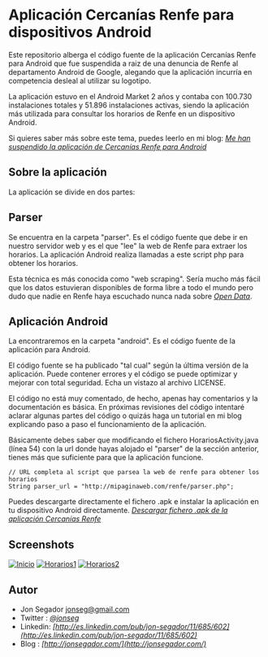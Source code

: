 # Aplicación Cercanías Renfe para dispositivos Android #

Este repositorio alberga el código fuente de la aplicación Cercanías Renfe para Android que fue suspendida a raiz de una denuncia de Renfe al departamento Android de Google, alegando que la aplicación incurría en competencia desleal al utilizar su logotipo.

La aplicación estuvo en el Android Market 2 años y contaba con 100.730 instalaciones totales y 51.896 instalaciones activas, siendo la aplicación más utilizada para consultar los horarios de Renfe en un dispositivo Android.

Si quieres saber más sobre este tema, puedes leerlo en mi blog:
*[Me han suspendido la aplicación de Cercanías Renfe para Android](http://jonsegador.com/2012/01/me-han-suspendido-la-aplicacion-de-cercanias-renfe-para-android/)*


## Sobre la aplicación ##

La aplicación se divide en dos partes:

## Parser ##
Se encuentra en la carpeta "parser". Es el código fuente que debe ir en nuestro servidor web y es el que "lee" la web de Renfe para extraer los horarios. La aplicación Android realiza llamadas a este script php para obtener los horarios.

Esta técnica es más conocida como "web scraping". Sería mucho más fácil que los datos estuvieran disponibles de forma libre a todo el mundo pero dudo que nadie en Renfe haya escuchado nunca nada sobre *[Open Data](http://en.wikipedia.org/wiki/Open_data)*.

## Aplicación Android ##
La encontraremos en la carpeta "android". Es el código fuente de la aplicación para Android. 

El código fuente se ha publicado "tal cual" según la última versión de la aplicación. Puede contener errores y el código se puede optimizar y mejorar con total seguridad. Echa un vistazo al archivo LICENSE.

El código no está muy comentado, de hecho, apenas hay comentarios y la documentación es básica. En próximas revisiones del código intentaré aclarar algunas partes del código o quizás haga un tutorial en mi blog explicando paso a paso el funcionamiento de la aplicación.

Básicamente debes saber que modificando el fichero HorariosActivity.java (línea 54) con la url donde hayas alojado el "parser" de la sección anterior, tienes más que suficiente para que la aplicación funcione.

~~~
// URL completa al script que parsea la web de renfe para obtener los horarios
String parser_url = "http://mipaginaweb.com/renfe/parser.php";   
~~~

Puedes descargarte directamente el fichero .apk e instalar la aplicación en tu dispositivo Android directamente.
*[Descargar fichero .apk de la aplicación Cercanías Renfe](http://jonsegador.com/cercanias/app/Renfe.apk)*


## Screenshots ##

[![Inicio](http://jonsegador.com/cercanias/screenshots/inicio_thumb.png)](http://jonsegador.com/cercanias/screenshots/inicio.png)
[![Horarios1](http://jonsegador.com/cercanias/screenshots/horarios1_thumb.png)](http://jonsegador.com/cercanias/screenshots/horarios1.png)
[![Horarios2](http://jonsegador.com/cercanias/screenshots/horarios2_thumb.png)](http://jonsegador.com/cercanias/screenshots/horarios2.png)


## Autor ##

* Jon Segador <jonseg@gmail.com>
* Twitter : *[@jonseg](http://twitter.com/#!/jonseg)*
* Linkedin: *[http://es.linkedin.com/pub/jon-segador/11/685/602](http://es.linkedin.com/pub/jon-segador/11/685/602)*
* Blog    : *[http://jonsegador.com/](http://jonsegador.com/)*
